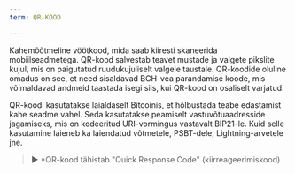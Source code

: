 ```yaml
---
term: QR-KOOD

---
```

Kahemõõtmeline vöötkood, mida saab kiiresti skaneerida mobiilseadmetega. QR-kood salvestab teavet mustade ja valgete pikslite kujul, mis on paigutatud ruudukujuliselt valgele taustale. QR-koodide oluline omadus on see, et need sisaldavad BCH-vea parandamise koode, mis võimaldavad andmeid taastada isegi siis, kui QR-kood on osaliselt varjatud.

QR-koodi kasutatakse laialdaselt Bitcoinis, et hõlbustada teabe edastamist kahe seadme vahel. Seda kasutatakse peamiselt vastuvõtuaadresside jagamiseks, mis on kodeeritud URI-vormingus vastavalt BIP21-le. Kuid selle kasutamine laieneb ka laiendatud võtmetele, PSBT-dele, Lightning-arvetele jne.

> ► *QR-kood tähistab "Quick Response Code" (kiirreageerimiskood)